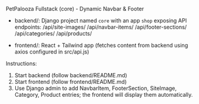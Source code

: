 PetPalooza Fullstack (core) - Dynamic Navbar & Footer

- backend/: Django project named `core` with an app `shop` exposing API endpoints:
    /api/site-images/
    /api/navbar-items/
    /api/footer-sections/
    /api/categories/
    /api/products/

- frontend/: React + Tailwind app (fetches content from backend using axios configured in src/api.js)

Instructions:
1. Start backend (follow backend/README.md)
2. Start frontend (follow frontend/README.md)
3. Use Django admin to add NavbarItem, FooterSection, SiteImage, Category, Product entries; the frontend will display them automatically.
